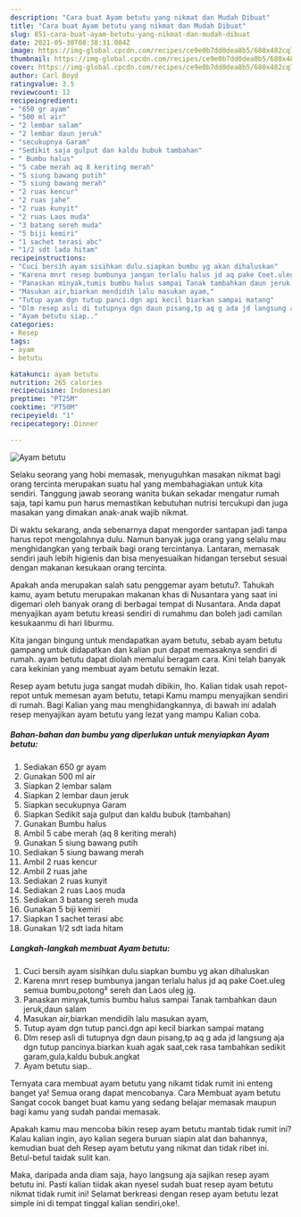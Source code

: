 ```yaml
---
description: "Cara buat Ayam betutu yang nikmat dan Mudah Dibuat"
title: "Cara buat Ayam betutu yang nikmat dan Mudah Dibuat"
slug: 851-cara-buat-ayam-betutu-yang-nikmat-dan-mudah-dibuat
date: 2021-05-30T08:38:31.004Z
image: https://img-global.cpcdn.com/recipes/ce9e0b7dd0dea8b5/680x482cq70/ayam-betutu-foto-resep-utama.jpg
thumbnail: https://img-global.cpcdn.com/recipes/ce9e0b7dd0dea8b5/680x482cq70/ayam-betutu-foto-resep-utama.jpg
cover: https://img-global.cpcdn.com/recipes/ce9e0b7dd0dea8b5/680x482cq70/ayam-betutu-foto-resep-utama.jpg
author: Carl Boyd
ratingvalue: 3.5
reviewcount: 12
recipeingredient:
- "650 gr ayam"
- "500 ml air"
- "2 lembar salam"
- "2 lembar daun jeruk"
- "secukupnya Garam"
- "Sedikit saja gulput dan kaldu bubuk tambahan"
- " Bumbu halus"
- "5 cabe merah aq 8 keriting merah"
- "5 siung bawang putih"
- "5 siung bawang merah"
- "2 ruas kencur"
- "2 ruas jahe"
- "2 ruas kunyit"
- "2 ruas Laos muda"
- "3 batang sereh muda"
- "5 biji kemiri"
- "1 sachet terasi abc"
- "1/2 sdt lada hitam"
recipeinstructions:
- "Cuci bersih ayam sisihkan dulu.siapkan bumbu yg akan dihaluskan"
- "Karena mnrt resep bumbunya jangan terlalu halus jd aq pake Coet.uleg semua bumbu,potong² sereh dan Laos uleg jg."
- "Panaskan minyak,tumis bumbu halus sampai Tanak tambahkan daun jeruk,daun salam"
- "Masukan air,biarkan mendidih lalu masukan ayam,"
- "Tutup ayam dgn tutup panci.dgn api kecil biarkan sampai matang"
- "Dlm resep asli di tutupnya dgn daun pisang,tp aq g ada jd langsung aja dgn tutup pancinya.biarkan kuah agak saat,cek rasa tambahkan sedikit garam,gula,kaldu bubuk.angkat"
- "Ayam betutu siap.."
categories:
- Resep
tags:
- ayam
- betutu

katakunci: ayam betutu 
nutrition: 265 calories
recipecuisine: Indonesian
preptime: "PT25M"
cooktime: "PT50M"
recipeyield: "1"
recipecategory: Dinner

---
```



![Ayam betutu](https://img-global.cpcdn.com/recipes/ce9e0b7dd0dea8b5/680x482cq70/ayam-betutu-foto-resep-utama.jpg)

Selaku seorang yang hobi memasak, menyuguhkan masakan nikmat bagi orang tercinta merupakan suatu hal yang membahagiakan untuk kita sendiri. Tanggung jawab seorang  wanita bukan sekadar mengatur rumah saja, tapi kamu pun harus memastikan kebutuhan nutrisi tercukupi dan juga masakan yang dimakan anak-anak wajib nikmat.

Di waktu  sekarang, anda sebenarnya dapat mengorder santapan jadi tanpa harus repot mengolahnya dulu. Namun banyak juga orang yang selalu mau menghidangkan yang terbaik bagi orang tercintanya. Lantaran, memasak sendiri jauh lebih higienis dan bisa menyesuaikan hidangan tersebut sesuai dengan makanan kesukaan orang tercinta. 



Apakah anda merupakan salah satu penggemar ayam betutu?. Tahukah kamu, ayam betutu merupakan makanan khas di Nusantara yang saat ini digemari oleh banyak orang di berbagai tempat di Nusantara. Anda dapat menyajikan ayam betutu kreasi sendiri di rumahmu dan boleh jadi camilan kesukaanmu di hari liburmu.

Kita jangan bingung untuk mendapatkan ayam betutu, sebab ayam betutu gampang untuk didapatkan dan kalian pun dapat memasaknya sendiri di rumah. ayam betutu dapat diolah memalui beragam cara. Kini telah banyak cara kekinian yang membuat ayam betutu semakin lezat.

Resep ayam betutu juga sangat mudah dibikin, lho. Kalian tidak usah repot-repot untuk memesan ayam betutu, tetapi Kamu mampu menyajikan sendiri di rumah. Bagi Kalian yang mau menghidangkannya, di bawah ini adalah resep menyajikan ayam betutu yang lezat yang mampu Kalian coba.

<!--inarticleads1-->

##### Bahan-bahan dan bumbu yang diperlukan untuk menyiapkan Ayam betutu:

1. Sediakan 650 gr ayam
1. Gunakan 500 ml air
1. Siapkan 2 lembar salam
1. Siapkan 2 lembar daun jeruk
1. Siapkan secukupnya Garam
1. Siapkan Sedikit saja gulput dan kaldu bubuk (tambahan)
1. Gunakan  Bumbu halus
1. Ambil 5 cabe merah (aq 8 keriting merah)
1. Gunakan 5 siung bawang putih
1. Sediakan 5 siung bawang merah
1. Ambil 2 ruas kencur
1. Ambil 2 ruas jahe
1. Sediakan 2 ruas kunyit
1. Sediakan 2 ruas Laos muda
1. Sediakan 3 batang sereh muda
1. Gunakan 5 biji kemiri
1. Siapkan 1 sachet terasi abc
1. Gunakan 1/2 sdt lada hitam




<!--inarticleads2-->

##### Langkah-langkah membuat Ayam betutu:

1. Cuci bersih ayam sisihkan dulu.siapkan bumbu yg akan dihaluskan
1. Karena mnrt resep bumbunya jangan terlalu halus jd aq pake Coet.uleg semua bumbu,potong² sereh dan Laos uleg jg.
1. Panaskan minyak,tumis bumbu halus sampai Tanak tambahkan daun jeruk,daun salam
1. Masukan air,biarkan mendidih lalu masukan ayam,
1. Tutup ayam dgn tutup panci.dgn api kecil biarkan sampai matang
1. Dlm resep asli di tutupnya dgn daun pisang,tp aq g ada jd langsung aja dgn tutup pancinya.biarkan kuah agak saat,cek rasa tambahkan sedikit garam,gula,kaldu bubuk.angkat
1. Ayam betutu siap..




Ternyata cara membuat ayam betutu yang nikamt tidak rumit ini enteng banget ya! Semua orang dapat mencobanya. Cara Membuat ayam betutu Sangat cocok banget buat kamu yang sedang belajar memasak maupun bagi kamu yang sudah pandai memasak.

Apakah kamu mau mencoba bikin resep ayam betutu mantab tidak rumit ini? Kalau kalian ingin, ayo kalian segera buruan siapin alat dan bahannya, kemudian buat deh Resep ayam betutu yang nikmat dan tidak ribet ini. Betul-betul taidak sulit kan. 

Maka, daripada anda diam saja, hayo langsung aja sajikan resep ayam betutu ini. Pasti kalian tiidak akan nyesel sudah buat resep ayam betutu nikmat tidak rumit ini! Selamat berkreasi dengan resep ayam betutu lezat simple ini di tempat tinggal kalian sendiri,oke!.

